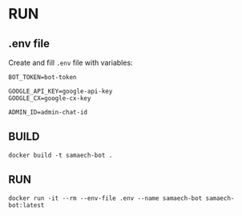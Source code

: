 # RUN

## .env file

Create and fill `.env` file with variables:

```
BOT_TOKEN=bot-token

GOOGLE_API_KEY=google-api-key
GOOGLE_CX=google-cx-key

ADMIN_ID=admin-chat-id
```

## BUILD

`docker build -t samaech-bot .`

## RUN

`docker run -it --rm --env-file .env --name samaech-bot samaech-bot:latest`
